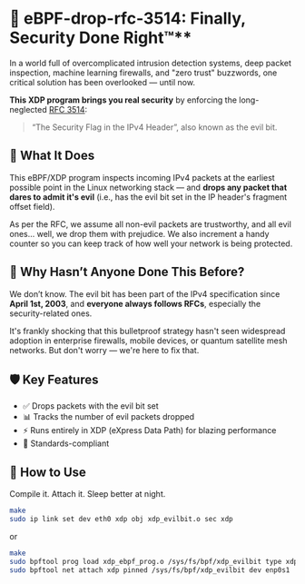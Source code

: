 # 🧅 eBPF-drop-rfc-3514: Finally, Security Done Right™**

In a world full of overcomplicated intrusion detection systems, deep packet inspection, machine learning firewalls, and "zero trust" buzzwords, one critical solution has been overlooked — until now.

**This XDP program brings you real security** by enforcing the long-neglected [RFC 3514](https://datatracker.ietf.org/doc/html/rfc3514):

> “The Security Flag in the IPv4 Header”, also known as the evil bit.

## 🎯 What It Does

This eBPF/XDP program inspects incoming IPv4 packets at the earliest possible point in the Linux networking stack — and **drops any packet that dares to admit it's evil** (i.e., has the evil bit set in the IP header's fragment offset field).

As per the RFC, we assume all non-evil packets are trustworthy, and all evil ones… well, we drop them with prejudice. We also increment a handy counter so you can keep track of how well your network is being protected.

## 🤔 Why Hasn’t Anyone Done This Before?
We don’t know.
The evil bit has been part of the IPv4 specification since **April 1st, 2003**, and **everyone always follows RFCs**, especially the security-related ones.

It's frankly shocking that this bulletproof strategy hasn't seen widespread adoption in enterprise firewalls, mobile devices, or quantum satellite mesh networks. But don't worry — we're here to fix that.

## 🛡️ Key Features
* ✅ Drops packets with the evil bit set
* 📊 Tracks the number of evil packets dropped
* ⚡ Runs entirely in XDP (eXpress Data Path) for blazing performance
* 💯 Standards-compliant

## 🚀 How to Use

Compile it. Attach it. Sleep better at night.

```bash
make
sudo ip link set dev eth0 xdp obj xdp_evilbit.o sec xdp
```
or
```bash 
make
sudo bpftool prog load xdp_ebpf_prog.o /sys/fs/bpf/xdp_evilbit type xdp
sudo bpftool net attach xdp pinned /sys/fs/bpf/xdp_evilbit dev enp0s1
```

